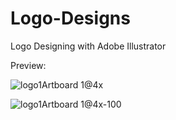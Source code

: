 # Logo-Designs
Logo Designing with Adobe Illustrator
 
 Preview: 
 
![logo1Artboard 1@4x](https://user-images.githubusercontent.com/50953026/125752773-4abe46bf-86f2-4728-ae2e-5463d992defd.png)


![logo1Artboard 1@4x-100](https://user-images.githubusercontent.com/50953026/125752819-7db9de60-429a-4cf6-8aaf-44b92bb6678d.jpg)




 
